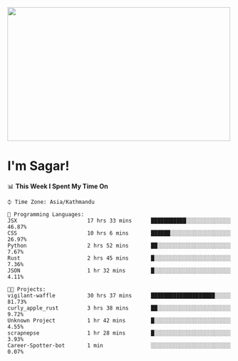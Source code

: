 
<img src="https://media.giphy.com/media/3ornk57KwDXf81rjWM/giphy.gif" width="500" height="300" frameBorder="0" class="giphy-embed" allowFullScreen></img>

#   I'm Sagar!

<!--START_SECTION:waka-->
📊 **This Week I Spent My Time On** 

```text
⌚︎ Time Zone: Asia/Kathmandu

💬 Programming Languages: 
JSX                      17 hrs 33 mins      ███████████░░░░░░░░░░░░░░   46.87% 
CSS                      10 hrs 6 mins       ██████░░░░░░░░░░░░░░░░░░░   26.97% 
Python                   2 hrs 52 mins       ██░░░░░░░░░░░░░░░░░░░░░░░   7.67% 
Rust                     2 hrs 45 mins       █░░░░░░░░░░░░░░░░░░░░░░░░   7.36% 
JSON                     1 hr 32 mins        █░░░░░░░░░░░░░░░░░░░░░░░░   4.11%

🐱‍💻 Projects: 
vigilant-waffle          30 hrs 37 mins      ████████████████████░░░░░   81.73% 
curly_apple_rust         3 hrs 38 mins       ██░░░░░░░░░░░░░░░░░░░░░░░   9.72% 
Unknown Project          1 hr 42 mins        █░░░░░░░░░░░░░░░░░░░░░░░░   4.55% 
scrapnepse               1 hr 28 mins        █░░░░░░░░░░░░░░░░░░░░░░░░   3.93% 
Career-Spotter-bot       1 min               ░░░░░░░░░░░░░░░░░░░░░░░░░   0.07%

```


<!--END_SECTION:waka-->
